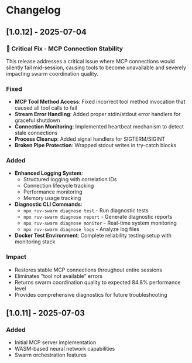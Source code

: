 # Changelog

## [1.0.12] - 2025-07-04

### 🚨 Critical Fix - MCP Connection Stability

This release addresses a critical issue where MCP connections would silently fail mid-session, causing tools to become unavailable and severely impacting swarm coordination quality.

### Fixed
- **MCP Tool Method Access**: Fixed incorrect tool method invocation that caused all tool calls to fail
- **Stream Error Handling**: Added proper stdin/stdout error handlers for graceful shutdown
- **Connection Monitoring**: Implemented heartbeat mechanism to detect stale connections
- **Process Cleanup**: Added signal handlers for SIGTERM/SIGINT
- **Broken Pipe Protection**: Wrapped stdout writes in try-catch blocks

### Added
- **Enhanced Logging System**: 
  - Structured logging with correlation IDs
  - Connection lifecycle tracking
  - Performance monitoring
  - Memory usage tracking
- **Diagnostic CLI Commands**:
  - `npx ruv-swarm diagnose test` - Run diagnostic tests
  - `npx ruv-swarm diagnose report` - Generate diagnostic reports
  - `npx ruv-swarm diagnose monitor` - Real-time system monitoring
  - `npx ruv-swarm diagnose logs` - Analyze log files
- **Docker Test Environment**: Complete reliability testing setup with monitoring stack

### Impact
- Restores stable MCP connections throughout entire sessions
- Eliminates "tool not available" errors
- Returns swarm coordination quality to expected 84.8% performance level
- Provides comprehensive diagnostics for future troubleshooting

## [1.0.11] - 2025-07-03

### Added
- Initial MCP server implementation
- WASM-based neural network capabilities
- Swarm orchestration features